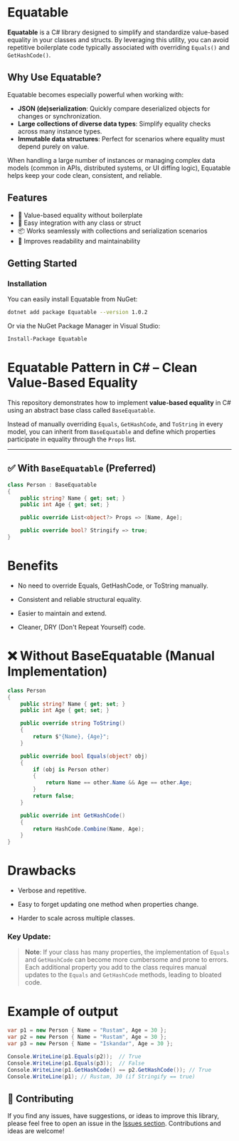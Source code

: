 # Equatable

**Equatable** is a C# library designed to simplify and standardize value-based equality in your classes and structs. By leveraging this utility, you can avoid repetitive boilerplate code typically associated with overriding `Equals()` and `GetHashCode()`.

## Why Use Equatable?

Equatable becomes especially powerful when working with:

- **JSON (de)serialization**: Quickly compare deserialized objects for changes or synchronization.
- **Large collections of diverse data types**: Simplify equality checks across many instance types.
- **Immutable data structures**: Perfect for scenarios where equality must depend purely on value.

When handling a large number of instances or managing complex data models (common in APIs, distributed systems, or UI diffing logic), Equatable helps keep your code clean, consistent, and reliable.

## Features

- 🔁 Value-based equality without boilerplate
- 🧩 Easy integration with any class or struct
- 📦 Works seamlessly with collections and serialization scenarios
- 🧼 Improves readability and maintainability

## Getting Started

### Installation

You can easily install Equatable from NuGet:
```bash
dotnet add package Equatable --version 1.0.2
```
Or via the NuGet Package Manager in Visual Studio:

```bash
Install-Package Equatable
```

# Equatable Pattern in C# – Clean Value-Based Equality

This repository demonstrates how to implement **value-based equality** in C# using an abstract base class called `BaseEquatable`.

Instead of manually overriding `Equals`, `GetHashCode`, and `ToString` in every model, you can inherit from `BaseEquatable` and define which properties participate in equality through the `Props` list.

---

## ✅ With `BaseEquatable` (Preferred)

```csharp
class Person : BaseEquatable
{
    public string? Name { get; set; }
    public int Age { get; set; }

    public override List<object?> Props => [Name, Age];

    public override bool? Stringify => true;
}
```
# Benefits
  - No need to override Equals, GetHashCode, or ToString manually.

  - Consistent and reliable structural equality.

  - Easier to maintain and extend.

  - Cleaner, DRY (Don't Repeat Yourself) code.
# ❌ Without BaseEquatable (Manual Implementation)
```csharp
class Person 
{
    public string? Name { get; set; }
    public int Age { get; set; }

    public override string ToString()
    {
        return $"{Name}, {Age}";
    }

    public override bool Equals(object? obj)
    {
        if (obj is Person other) 
        {
            return Name == other.Name && Age == other.Age;
        }
        return false;
    }

    public override int GetHashCode()
    {
        return HashCode.Combine(Name, Age);
    }
}
```

# Drawbacks
  - Verbose and repetitive.

  - Easy to forget updating one method when properties change.

  - Harder to scale across multiple classes.

### Key Update:
  > **Note**: If your class has many properties, the implementation of `Equals` and `GetHashCode` can become more cumbersome and prone to errors. Each additional property you add to the class requires manual updates to the `Equals` and `GetHashCode` methods, leading to bloated code.



# Example of output
```csharp
var p1 = new Person { Name = "Rustam", Age = 30 };
var p2 = new Person { Name = "Rustam", Age = 30 };
var p3 = new Person { Name = "Iskandar", Age = 30 };

Console.WriteLine(p1.Equals(p2));  // True
Console.WriteLine(p1.Equals(p3));  // False
Console.WriteLine(p1.GetHashCode() == p2.GetHashCode()); // True
Console.WriteLine(p1); // Rustam, 30 (if Stringify == true)
```


## 📝 Contributing

If you find any issues, have suggestions, or ideas to improve this library, please feel free to open an issue in the [Issues section](https://github.com/iskandarem/Equatable/issues). Contributions and ideas are welcome!




